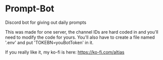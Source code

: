 # Prompt-Bot
Discord bot for giving out daily prompts

This was made for one server, the channel IDs are hard coded in and you'll need to modify the code for yours.
You'll also have to create a file named '.env' and put 'TOKEBN=youBotToken' in it.

If you really like it, my ko-fi is here: https://ko-fi.com/altias
